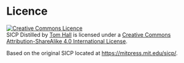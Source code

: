 # Licence
<a rel="license" href="http://creativecommons.org/licenses/by-sa/4.0/"><img alt="Creative Commons Licence" style="border-width:0" src="https://i.creativecommons.org/l/by-sa/4.0/88x31.png" /></a><br /><span xmlns:dct="http://purl.org/dc/terms/" property="dct:title">SICP Distilled</span> by <a xmlns:cc="http://creativecommons.org/ns#" href="http://www.thattommyhall.com" property="cc:attributionName" rel="cc:attributionURL">Tom Hall</a> is licensed under a <a rel="license" href="http://creativecommons.org/licenses/by-sa/4.0/">Creative Commons Attribution-ShareAlike 4.0 International License</a>.<br />

Based on the original SICP located at <a xmlns:dct="http://purl.org/dc/terms/" href="https://mitpress.mit.edu/sicp/" rel="dct:source">https://mitpress.mit.edu/sicp/</a>.
